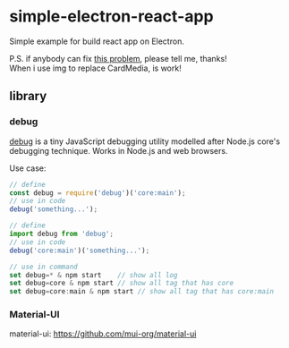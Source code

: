 # simple-electron-react-app

Simple example for build react app on Electron.

P.S. if anybody can fix [this problem](https://gist.github.com/MazsLi/4d4c3191b822a57ab1d7565d785f86ff), please tell me, thanks!  
When i use img to replace CardMedia, is work!

## library

### debug
[debug](https://github.com/visionmedia/debug) is a tiny JavaScript debugging utility modelled after Node.js core's debugging technique. Works in Node.js and web browsers. 

Use case: 
```javascript
// define
const debug = require('debug')('core:main');
// use in code
debug('something...');

// define
import debug from 'debug';
// use in code
debug('core:main')('something...');

// use in command
set debug=* & npm start    // show all log
set debug=core & npm start // show all tag that has core
set debug=core:main & npm start // show all tag that has core:main

```

### Material-UI

material-ui: https://github.com/mui-org/material-ui
